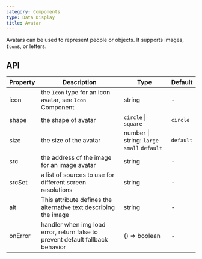 ```yaml
---
category: Components
type: Data Display
title: Avatar
---
```


Avatars can be used to represent people or objects. It supports images, `Icon`s, or letters.

## API

| Property | Description | Type | Default |
| --- | --- | --- | --- |
| icon | the `Icon` type for an icon avatar, see `Icon` Component | string | - |
| shape | the shape of avatar | `circle` \| `square` | `circle` |
| size | the size of the avatar | number \| string: `large` `small` `default` | `default` |
| src | the address of the image for an image avatar | string | - |
| srcSet | a list of sources to use for different screen resolutions | string | - |
| alt | This attribute defines the alternative text describing the image | string | - |
| onError | handler when img load error, return false to prevent default fallback behavior | () => boolean | - |
